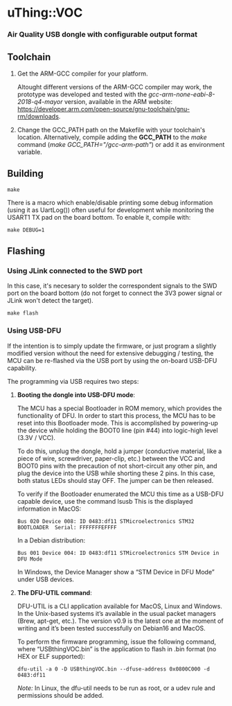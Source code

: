 # uThing::VOC

### Air Quality USB dongle with configurable output format 

## Toolchain

1. Get the ARM-GCC compiler for your platform.

    Altought different versions of the ARM-GCC compiler may work, the prototype was developed and tested with the *gcc-arm-none-eabi-8-2018-q4-mayor* version, available in the ARM website: https://developer.arm.com/open-source/gnu-toolchain/gnu-rm/downloads.

2. Change the GCC_PATH path on the Makefile with your toolchain's location.
    Alternatively, compile adding the **GCC_PATH** to the *make* command (*make GCC_PATH="/gcc-arm-path"*) or add it as environment variable.

## Building

```
make
```

There is a macro which enable/disable printing some debug information (using it as UartLog()) often useful for development while monitoring the USART1 TX pad on the board bottom. To enable it, compile with:

```
make DEBUG=1
```

## Flashing

### Using JLink connected to the SWD port

In this case, it's necesary to solder the correspondent signals to the SWD port on the board bottom (do not forget to connect the 3V3 power signal or JLink won't detect the target).

```
make flash
```
### Using USB-DFU

If the intention is to simply update the firmware, or just program a slightly modified version without the need for extensive debugging / testing, the MCU can be re-flashed via the USB port by using the on-board USB-DFU capability.

The programming via USB requires two steps:

1. **Booting the dongle into USB-DFU mode**:

    The MCU has a special Bootloader in ROM memory, which provides the functionality of DFU. In order to start this process, the MCU has to be reset into this Bootloader mode. This is accomplished by powering-up the device while holding the BOOT0 line (pin #44) into logic-high level (3.3V / VCC).

    To do this, unplug the dongle, hold a jumper (conductive material, like a piece of wire, screwdriver, paper-clip, etc.) between the VCC and BOOT0 pins with the precaution of not short-circuit any other pin, and plug the device into the USB while shorting these 2 pins. In this case, both status LEDs should stay OFF. The jumper can be then released.

    To verify if the Bootloader enumerated the MCU this time as a USB-DFU capable device, use the command lsusb This is the displayed information in MacOS:

    ```
    Bus 020 Device 008: ID 0483:df11 STMicroelectronics STM32  BOOTLOADER  Serial: FFFFFFFEFFFF
    ```

    In a Debian distribution:

    ```
    Bus 001 Device 004: ID 0483:df11 STMicroelectronics STM Device in DFU Mode
    ```

    In Windows, the Device Manager show a “STM Device in DFU Mode” under USB devices.

2. **The DFU-UTIL command**:

    DFU-UTIL is a CLI application available for MacOS, Linux and Windows. In the Unix-based systems it’s available in the usual packet managers (Brew, apt-get, etc.). The version v0.9 is the latest one at the moment of writing and it’s been tested successfully on Debian16 and MacOS.

    To perform the firmware programming, issue the following command, where “USBthingVOC.bin” is the application to flash in .bin format (no HEX or ELF supported):

    ```    
    dfu-util -a 0 -D USBthingVOC.bin --dfuse-address 0x0800C000 -d 0483:df11
    ```
     *Note:* In Linux, the dfu-util needs to be run as root, or a udev rule and permissions should be added.
